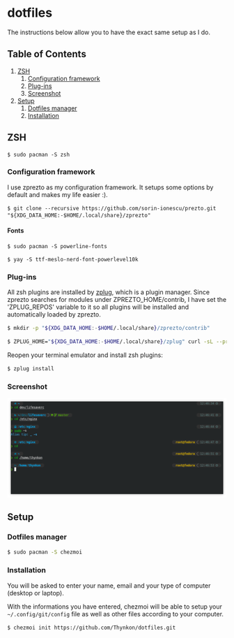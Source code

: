 # dotfiles
The instructions below allow you to have the exact same setup as I do.

## Table of Contents

1. [ZSH](#ZSH)
   1. [Configuration framework](#configuration-framework)
   1. [Plug-ins](#plug-ins)
   1. [Screenshot](#screenshot)
1. [Setup](#setup)
   1. [Dotfiles manager](#dotfiles-manager)
   1. [Installation](#installation)

## ZSH
```shell
$ sudo pacman -S zsh
```
### Configuration framework
I use zprezto as my configuration framework. It setups some options by default
and makes my life easier :).

```shell
$ git clone --recursive https://github.com/sorin-ionescu/prezto.git "${XDG_DATA_HOME:-$HOME/.local/share}/zprezto"
```

#### Fonts
```shell
$ sudo pacman -S powerline-fonts
```

```shell
$ yay -S ttf-meslo-nerd-font-powerlevel10k
```

### Plug-ins
All zsh plugins are installed by [zplug](https://github.com/zplug/zplug), which
is a plugin manager. Since zprezto searches for modules under
ZPREZTO_HOME/contrib, I have set the 'ZPLUG_REPOS' variable to it so all
plugins will be installed and automatically loaded by zprezto.

```sh
$ mkdir -p "${XDG_DATA_HOME:-$HOME/.local/share}/zprezto/contrib"
```

```sh
$ ZPLUG_HOME="${XDG_DATA_HOME:-$HOME/.local/share}/zplug" curl -sL --proto-redir -all,https https://raw.githubusercontent.com/zplug/installer/master/installer.zsh | zsh
```

Reopen your terminal emulator and install zsh plugins:
```sh
$ zplug install
```
### Screenshot
![zsh screenshot](private_screenshots/private_zsh.png)

## Setup
### Dotfiles manager
```sh
$ sudo pacman -S chezmoi
```

### Installation
You will be asked to enter your name, email and your type of computer (desktop or laptop).

With the informations you have entered, chezmoi will be able to setup your
`~/.config/git/config` file as well as other files according to your computer.
```sh
$ chezmoi init https://github.com/Thynkon/dotfiles.git
```
